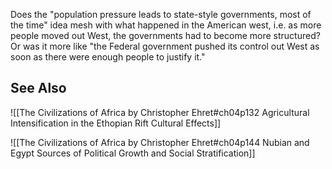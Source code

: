 Does the "population pressure leads to state-style governments, most of the time" idea mesh with what happened in the American west, i.e. as more people moved out West, the governments had to become more structured? Or was it more like "the Federal government pushed its control out West as soon as there were enough people to justify it." 

## See Also
![[The Civilizations of Africa by Christopher Ehret#ch04p132 Agricultural Intensification in the Ethopian Rift Cultural Effects]]

![[The Civilizations of Africa by Christopher Ehret#ch04p144 Nubian and Egypt Sources of Political Growth and Social Stratification]]

